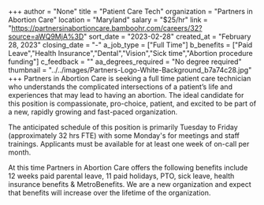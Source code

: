 +++
author = "None"
title = "Patient Care Tech"
organization = "Partners in Abortion Care"
location = "Maryland"
salary = "$25/hr"
link = "https://partnersinabortioncare.bamboohr.com/careers/32?source=aWQ9MjA%3D"
sort_date = "2023-02-28"
created_at = "February 28, 2023"
closing_date = "-"
a_job_type = ["Full Time"]
b_benefits = ["Paid Leave","Health Insurance","Dental","Vision","Sick time","Abortion procedure funding"]
c_feedback = ""
aa_degrees_required = "No degree required"
thumbnail = "../../images/Partners-Logo-White-Background_b7a74c28.jpg"
+++
Partners in Abortion Care is seeking a full time patient care technician who understands the complicated intersections of a patient’s life and experiences that may lead to having an abortion. The ideal candidate for this position is compassionate, pro-choice, patient, and excited to be part of a new, rapidly growing and fast-paced organization. 



The anticipated schedule of this position is primarily Tuesday to Friday (approximately 32 hrs FTE) with some Monday's for meetings and staff trainings. Applicants must be available for at least one week of on-call per month. 



At this time Partners in Abortion Care offers the following benefits include 12 weeks paid parental leave, 11 paid holidays, PTO,  sick leave, health insurance benefits & MetroBenefits. We are a new organization and expect that benefits will increase over the lifetime of the organization. 